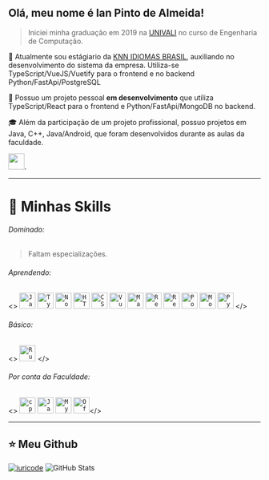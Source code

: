 ## Olá, meu nome é <strong>Ian Pinto de Almeida!</strong>

> Iniciei minha graduação em 2019 na <a href="https://univali.br">UNIVALI</a> no curso de Engenharia de Computação.

💼 Atualmente sou estágiario da <a href="https://www.knnidiomas.com.br/">KNN IDIOMAS BRASIL</a>, auxiliando no desenvolvimento do sistema da empresa. Utiliza-se TypeScript/VueJS/Vuetify para o frontend e no backend Python/FastApi/PostgreSQL

🌱 Possuo um projeto pessoal <strong>em desenvolvimento</strong> que utiliza TypeScript/React para o frontend e Python/FastApi/MongoDB no backend.

🎓 Além da participação de um projeto profissional, possuo projetos em Java, C++, Java/Android, que foram desenvolvidos durante as aulas da faculdade.

<code><a><img href="https://www.linkedin.com/in/ian-pinto-de-almeida-02830a182" height="32" src="https://img.shields.io/badge/LinkedIn-0077B5?style=for-the-badge&logo=linkedin&logoColor=white"/></a></code>.

----

  # 🚀 Minhas Skills
   ###### Dominado:
   > Faltam especializações.
   ###### Aprendendo:
   <>
    <code><img height="32" src="https://img.shields.io/badge/JavaScript-323330?style=for-the-badge&logo=javascript&logoColor=F7DF1E" alt="Javascript"/></code>
    <code><img height="32" src="https://img.shields.io/badge/TypeScript-007ACC?style=for-the-badge&logo=typescript&logoColor=white" alt="Typescript"/></code>
    <code><img height="32" src="https://img.shields.io/badge/Node.js-43853D?style=for-the-badge&logo=node.js&logoColor=white" alt="Nodejs"/></code>
    <code><img height="32" src="https://img.shields.io/badge/HTML5-E34F26?style=for-the-badge&logo=html5&logoColor=white" alt="HTML5"/></code>
    <code><img height="32" src="https://img.shields.io/badge/CSS3-1572B6?style=for-the-badge&logo=css3&logoColor=white" alt="CSS"/></code>
    <code><img height="32" src="https://img.shields.io/badge/Vue.js-35495E?style=for-the-badge&logo=vue.js&logoColor=4FC08D" alt="VueJS"/></code>
    <code><img height="32" src="https://img.shields.io/badge/Material--UI-0081CB?style=for-the-badge&logo=material-ui&logoColor=white" alt="MaterialUI"/></code>
    <code><img height="32" src="https://img.shields.io/badge/React-20232A?style=for-the-badge&logo=react&logoColor=61DAFB" alt="React"/></code>
    <code><img height="32" src="https://img.shields.io/badge/Redux-593D88?style=for-the-badge&logo=redux&logoColor=white" alt="Redux"/></code>
    <code><img height="32" src="https://img.shields.io/badge/PostgreSQL-316192?style=for-the-badge&logo=postgresql&logoColor=white" alt="PostegreSQL"/></code>
    <code><img height="32" src="https://img.shields.io/badge/MongoDB-4EA94B?style=for-the-badge&logo=mongodb&logoColor=white" alt="MongoDB"/></code>
    <code><img height="32" src="https://img.shields.io/badge/Python-14354C?style=for-the-badge&logo=python&logoColor=white" alt="Python"/></code>
   </>
   ###### Básico:
   <>
    <code><img height="32" src="https://img.shields.io/badge/Rust-000000?style=for-the-badge&logo=rust&logoColor=white" alt="Rust"/></code>
  </>
   ###### Por conta da Faculdade:
   <>
    <code><img height="32" src="https://img.shields.io/badge/C%2B%2B-00599C?style=for-the-badge&logo=c%2B%2B&logoColor=white" alt="cpp"/></code>
    <code><img height="32" src="https://img.shields.io/badge/Java-ED8B00?style=for-the-badge&logo=java&logoColor=white" alt="Java"/></code>
    <code><img height="32" src="https://img.shields.io/badge/MySQL-00000F?style=for-the-badge&logo=mysql&logoColor=white" alt="MySQL"/></code>
    <code><img height="32" src="https://img.shields.io/badge/Microsoft_Office-D83B01?style=for-the-badge&logo=microsoft-office&logoColor=white" alt="Office"/></code></>

---

## ⭐ Meu Github
[![iuricode](https://github-readme-stats.vercel.app/api/top-langs/?username=Ian-Almeida&hide=html&layout=compact&theme=default)](https://github.com/iuricode/)
![GitHub Stats](https://github-readme-stats.vercel.app/api?username=Ian-Almeida&show_icons=true)
